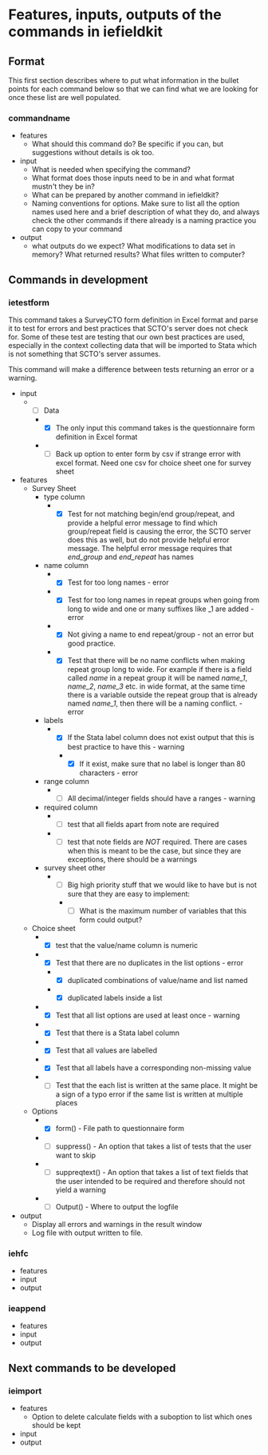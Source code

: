# Features, inputs, outputs of the commands in iefieldkit

## Format

This first section describes where to put what information in the bullet points for each command below so that we can find what we are looking for once these list are well populated.

### commandname

* features
  * What should this command do? Be specific if you can, but suggestions without details is ok too.
* input
  * What is needed when specifying the command?
  * What format does those inputs need to be in and what format mustn't they be in?
  * What can be prepared by another command in iefieldkit?
  * Naming conventions for options. Make sure to list all the option names used here and a brief description of what they do, and always check the other commands if there already is a naming practice you can copy to your command
* output
  * what outputs do we expect? What modifications to data set in memory? What returned results? What files written to computer?

## Commands in development

### ietestform

This command takes a SurveyCTO form definition in Excel format and parse it to test for errors and best practices that SCTO's server does not check for. Some of these test are testing that our own best practices are used, especially in the context collecting data that will be imported to Stata which is not something that SCTO's server assumes.

This command will make a difference between tests returning an error or a warning.

* input
  * -[ ] Data
    * -[x] The only input this command takes is the questionnaire form definition in Excel format
    * -[ ] Back up option to enter form by csv if strange error with excel format. Need one csv for choice sheet one for survey sheet
* features
  * Survey Sheet
    * type column
      * -[x] Test for not matching begin/end group/repeat, and provide a helpful error message to find which group/repeat field is causing the error, the SCTO server does this as well, but do not provide helpful error message. The helpful error message requires that _end_group_ and _end_repeat_ has names
    * name column
      * -[x] Test for too long names - error
      * -[x] Test for too long names in repeat groups when going from long to wide and one or many suffixes like \_1 are added - error
      * -[x] Not giving a name to end repeat/group - not an error but good practice.
      * -[x] Test that there will be no name conflicts when making repeat group long to wide. For example if there is a field called _name_ in a repeat group it will be named *name_1*, *name_2*, *name_3* etc. in wide format, at the same time there is a variable outside the repeat group that is already named *name_1*, then there will be a naming conflict. - error
    * labels
      * -[x] If the Stata label column does not exist output that this is best practice to have this - warning
        * -[x] If it exist, make sure that no label is longer than 80 characters - error    
    * range column
      * -[ ] All decimal/integer fields should have a ranges - warning
    * required column
      *  -[ ] test that all fields apart from note are required
      *  -[ ] test that note fields are _NOT_ required. There are cases when this is meant to be the case, but since they are exceptions, there should be a warnings
    * survey sheet other
      * -[ ] Big high priority stuff that we would like to have but is not sure that they are easy to implement:
        * -[ ] What is the maximum number of variables that this form could output?
   * Choice sheet
     * -[x] test that the value/name column is numeric
     * -[x] Test that there are no duplicates in the list options - error
       * -[x] duplicated combinations of value/name and list named
       * -[x] duplicated labels inside a list
     * -[x] Test that all list options are used at least once - warning
     * -[x] Test that there is a Stata label column
     * -[x] Test that all values are labelled
     * -[x] Test that all labels have a corresponding non-missing value
     * -[ ] Test that the each list is written at the same place. It might be a sign of a typo error if the same list is written at multiple places 
  * Options
    * -[x] form() - File path to questionnaire form
    * -[ ] suppress() - An option that takes a list of tests that the user want to skip
    * -[ ] suppreqtext() - An option that takes a list of text fields that the user intended to be required and therefore should not yield a warning
    * -[ ] Output() - Where to output the logfile
* output
  * Display all errors and warnings in the result window
  * Log file with output written to file.

### iehfc
* features
* input
* output
### ieappend
* features
* input
* output

## Next commands to be developed

### ieimport
* features
  * Option to delete calculate fields with a suboption to list which ones should be kept
* input
* output
